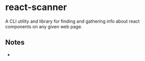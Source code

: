 # react-scanner

A CLI utility and library for finding and gathering info about react components on any given web page.

## Notes

* 

